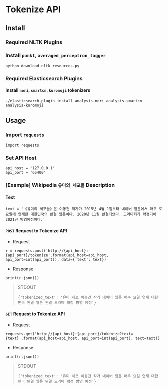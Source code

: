 # Tokenize API

## Install
### Required NLTK Plugins
### Install `punkt`, `averaged_perceptron_tagger`
```
python download_nltk_resources.py
```

### Required Elasticsearch Plugins
#### Install `nori`, `smartcn`, `kuromoji` tokenizers
```
./elasticsearch-plugin install analysis-nori analysis-smartcn analysis-kuromoji
```

## Usage
### Import `requests`
```
import requests
```

### Set API Host
```
api_host = '127.0.0.1'
api_port = '65400'
```

### [Example] Wikipedia `유미의 세포들` Description
#### Text
```
text = '《유미의 세포들》은 이동건 작가가 2015년 4월 1일부터 네이버 웹툰에서 매주 토요일에 연재한 대한민국의 완결 웹툰이다. 2020년 11월 완결되었다. 드라마화가 확정되어 2021년 방영예정이다.'
```

#### `POST` Request to Tokenize API
- Request
```
r = requests.post('http://{api_host}:{api_port}/tokenize'.format(api_host=api_host, api_port=int(api_port)), data={'text': text})
```

- Response
```
print(r.json())
```

> STDOUT
> ```
> {'tokenized_text': '유미 세포 이동건 작가 네이버 웹툰 매주 요일 연재 대한 민국 완결 웹툰 완결 드라마 확정 방영 예정'}
> ```


#### `GET` Request to Tokenize API
- Request
```
requests.get('http://{api_host}:{api_port}/tokenize?text={text}'.format(api_host=api_host, api_port=int(api_port), text=text))
```

- Response
```
print(r.json())
```

> STDOUT
> ```
> {'tokenized_text': '유미 세포 이동건 작가 네이버 웹툰 매주 요일 연재 대한 민국 완결 웹툰 완결 드라마 확정 방영 예정'}
> ```
